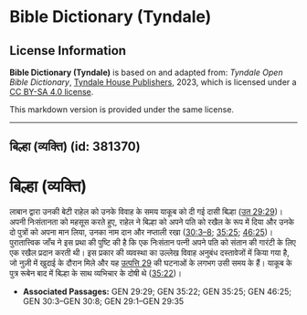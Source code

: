 # Bible Dictionary (Tyndale)

## License Information

**Bible Dictionary (Tyndale)** is based on and adapted from: _Tyndale Open Bible Dictionary_, [Tyndale House Publishers](https://tyndaleopenresources.com/), 2023, which is licensed under a [CC BY-SA 4.0 license](https://creativecommons.org/licenses/by-sa/4.0/legalcode.en).

This markdown version is provided under the same license.



--------------------------------

## बिल्हा (व्यक्ति) (id: 381370)

बिल्हा (व्यक्ति)
================

लाबान द्वारा उनकी बेटी राहेल को उनके विवाह के समय याकूब को दी गई दासी बिल्हा ([उत 29:29](https://ref.ly/Gen29:29))। अपनी निःसंतानता को महसूस करते हुए, राहेल ने बिल्हा को अपने पति को रखैल के रूप में दिया और उनके दो पुत्रों को अपना मान लिया, उनका नाम दान और नप्ताली रखा ([30:3–8](https://ref.ly/Gen30:3-Gen30:8); [35:25](https://ref.ly/Gen35:25); [46:25](https://ref.ly/Gen46:25))। पुरातात्त्विक जाँच ने इस प्रथा की पुष्टि की है कि एक निःसंतान पत्नी अपने पति को संतान की गारंटी के लिए एक रखैल प्रदान करती थी। इस प्रकार की व्यवस्था का उल्लेख विवाह अनुबंध दस्तावेजों में किया गया है, जो नुज़ी में खुदाई के दौरान मिले और यह [उत्पत्ति 29](https://ref.ly/Gen29:1-Gen29:35) की घटनाओं के लगभग उसी समय के हैं। याकूब के पुत्र रूबेन बाद में बिल्हा के साथ व्यभिचार के दोषी थे ([35:22](https://ref.ly/Gen35:22))।

* **Associated Passages:** GEN 29:29; GEN 35:22; GEN 35:25; GEN 46:25; GEN 30:3–GEN 30:8; GEN 29:1–GEN 29:35

